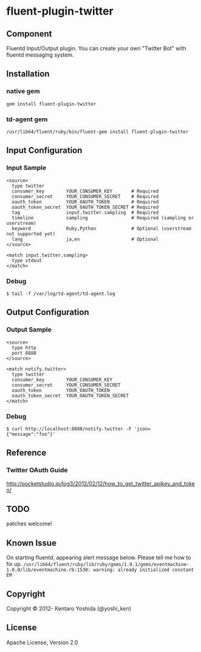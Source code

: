 fluent-plugin-twitter
=====================

## Component
Fluentd Input/Output plugin. You can create your own "Twitter Bot" with fluentd messaging system.

## Installation

### native gem

`````
gem install fluent-plugin-twitter
`````

### td-agent gem
`````
/usr/lib64/fluent/ruby/bin/fluent-gem install fluent-plugin-twitter
`````

## Input Configuration

### Input Sample
`````
<source>
  type twitter
  consumer_key        YOUR_CONSUMER_KEY       # Required
  consumer_secret     YOUR_CONSUMER_SECRET    # Required
  oauth_token         YOUR_OAUTH_TOKEN        # Required
  oauth_token_secret  YOUR_OAUTH_TOKEN_SECRET # Required
  tag                 input.twitter.sampling  # Required
  timeline            sampling                # Required (sampling or userstream)
  keyword             Ruby,Python             # Optional (userstream not supported yet)
  lang                ja,en                   # Optional
</source>

<match input.twitter.sampling>
  type stdout
</match>
`````

### Debug
`````
$ tail -f /var/log/td-agent/td-agent.log
`````

## Output Configuration

### Output Sample
`````
<source>
  type http
  port 8888
</source>

<match notify.twitter>
  type twitter
  consumer_key        YOUR_CONSUMER_KEY
  consumer_secret     YOUR_CONSUMER_SECRET
  oauth_token         YOUR_OAUTH_TOKEN
  oauth_token_secret  YOUR_OAUTH_TOKEN_SECRET
</match>
`````

### Debug
`````
$ curl http://localhost:8888/notify.twitter -F 'json={"message":"foo"}'
`````

## Reference

### Twitter OAuth Guide
http://pocketstudio.jp/log3/2012/02/12/how_to_get_twitter_apikey_and_token/

## TODO
patches welcome!

## Known Issue
On starting fluentd, appearing alert message below. Please tell me how to fix up.
`/usr/lib64/fluent/ruby/lib/ruby/gems/1.9.1/gems/eventmachine-1.0.0/lib/eventmachine.rb:1530: warning: already initialized constant EM`

## Copyright

Copyright © 2012- Kentaro Yoshida (@yoshi_ken)

## License

Apache License, Version 2.0
